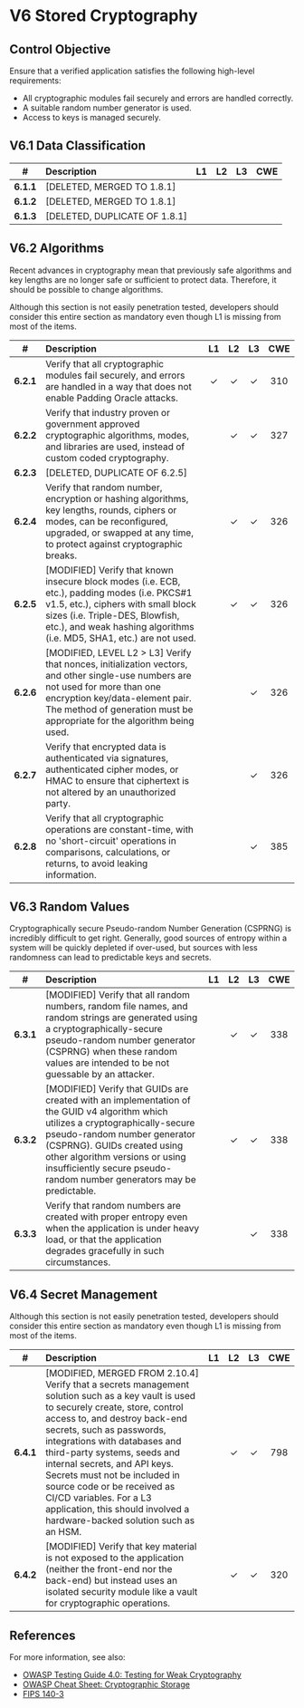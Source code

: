 # V6 Stored Cryptography

## Control Objective

Ensure that a verified application satisfies the following high-level requirements:

* All cryptographic modules fail securely and errors are handled correctly.
* A suitable random number generator is used.
* Access to keys is managed securely.

## V6.1 Data Classification

| # | Description | L1 | L2 | L3 | CWE |
| :---: | :--- | :---: | :---: | :---: | :---: |
| **6.1.1** | [DELETED, MERGED TO 1.8.1] | | | | |
| **6.1.2** | [DELETED, MERGED TO 1.8.1] | | | | |
| **6.1.3** | [DELETED, DUPLICATE OF 1.8.1] | | | | |

## V6.2 Algorithms

Recent advances in cryptography mean that previously safe algorithms and key lengths are no longer safe or sufficient to protect data. Therefore, it should be possible to change algorithms.

Although this section is not easily penetration tested, developers should consider this entire section as mandatory even though L1 is missing from most of the items.

| # | Description | L1 | L2 | L3 | CWE |
| :---: | :--- | :---: | :---: | :---: | :---: |
| **6.2.1** | Verify that all cryptographic modules fail securely, and errors are handled in a way that does not enable Padding Oracle attacks. | ✓ | ✓ | ✓ | 310 |
| **6.2.2** | Verify that industry proven or government approved cryptographic algorithms, modes, and libraries are used, instead of custom coded cryptography. | | ✓ | ✓ | 327 |
| **6.2.3** | [DELETED, DUPLICATE OF 6.2.5] | | | | |
| **6.2.4** | Verify that random number, encryption or hashing algorithms, key lengths, rounds, ciphers or modes, can be reconfigured, upgraded, or swapped at any time, to protect against cryptographic breaks. | | ✓ | ✓ | 326 |
| **6.2.5** | [MODIFIED] Verify that known insecure block modes (i.e. ECB, etc.), padding modes (i.e. PKCS#1 v1.5, etc.), ciphers with small block sizes (i.e. Triple-DES, Blowfish, etc.), and weak hashing algorithms (i.e. MD5, SHA1, etc.) are not used. | | ✓ | ✓ | 326 |
| **6.2.6** | [MODIFIED, LEVEL L2 > L3] Verify that nonces, initialization vectors, and other single-use numbers are not used for more than one encryption key/data-element pair. The method of generation must be appropriate for the algorithm being used. | | | ✓ | 326 |
| **6.2.7** | Verify that encrypted data is authenticated via signatures, authenticated cipher modes, or HMAC to ensure that ciphertext is not altered by an unauthorized party. | | | ✓ | 326 |
| **6.2.8** | Verify that all cryptographic operations are constant-time, with no 'short-circuit' operations in comparisons, calculations, or returns, to avoid leaking information. | | | ✓ | 385 |

## V6.3 Random Values

Cryptographically secure Pseudo-random Number Generation (CSPRNG) is incredibly difficult to get right. Generally, good sources of entropy within a system will be quickly depleted if over-used, but sources with less randomness can lead to predictable keys and secrets.

| # | Description | L1 | L2 | L3 | CWE |
| :---: | :--- | :---: | :---: | :---: | :---: |
| **6.3.1** | [MODIFIED] Verify that all random numbers, random file names, and random strings are generated using a cryptographically-secure pseudo-random number generator (CSPRNG) when these random values are intended to be not guessable by an attacker. | | ✓ | ✓ | 338 |
| **6.3.2** | [MODIFIED] Verify that GUIDs are created with an implementation of the GUID v4 algorithm which utilizes a cryptographically-secure pseudo-random number generator (CSPRNG). GUIDs created using other algorithm versions or using insufficiently secure pseudo-random number generators may be predictable. | | ✓ | ✓ | 338 |
| **6.3.3** | Verify that random numbers are created with proper entropy even when the application is under heavy load, or that the application degrades gracefully in such circumstances. | | | ✓ | 338 |

## V6.4 Secret Management

Although this section is not easily penetration tested, developers should consider this entire section as mandatory even though L1 is missing from most of the items.

| # | Description | L1 | L2 | L3 | CWE |
| :---: | :--- | :---: | :---: | :---: | :---: |
| **6.4.1** | [MODIFIED, MERGED FROM 2.10.4] Verify that a secrets management solution such as a key vault is used to securely create, store, control access to, and destroy back-end secrets, such as passwords, integrations with databases and third-party systems, seeds and internal secrets, and API keys. Secrets must not be included in source code or be received as CI/CD variables. For a L3 application, this should involved a hardware-backed solution such as an HSM. | | ✓ | ✓ | 798 |
| **6.4.2** | [MODIFIED] Verify that key material is not exposed to the application (neither the front-end nor the back-end) but instead uses an isolated security module like a vault for cryptographic operations. | | ✓ | ✓ | 320 |

## References

For more information, see also:

* [OWASP Testing Guide 4.0: Testing for Weak Cryptography](https://owasp.org/www-project-web-security-testing-guide/v41/4-Web_Application_Security_Testing/09-Testing_for_Weak_Cryptography/README.html)
* [OWASP Cheat Sheet: Cryptographic Storage](https://cheatsheetseries.owasp.org/cheatsheets/Cryptographic_Storage_Cheat_Sheet.html)
* [FIPS 140-3](https://csrc.nist.gov/pubs/fips/140-3/final)
